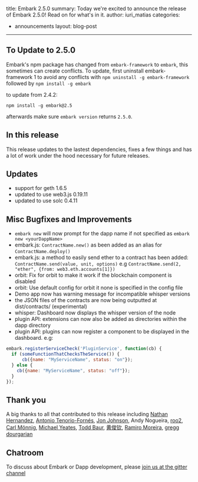 title: Embark 2.5.0
summary: Today we're excited to announce the release of Embark 2.5.0! Read on for what's in it.
author: iuri_matias
categories:
  - announcements
layout: blog-post
---

## To Update to 2.5.0

Embark's npm package has changed from `embark-framework` to `embark`, this sometimes can create conflicts. To update, first uninstall embark-framework 1 to avoid any conflicts with `npm uninstall -g embark-framework` followed by `npm install -g embark`

to update from 2.4.2:

```
npm install -g embark@2.5
```

afterwards make sure `embark version` returns `2.5.0`.

## In this release

This release updates to the lastest dependencies, fixes a few things and has a lot of work under the hood necessary for future releases.

## Updates

* support for geth 1.6.5
* updated to use web3.js 0.19.11
* updated to use solc 0.4.11

## Misc Bugfixes and Improvements

* `embark new` will now prompt for the dapp name if not specified as `embark new <yourDappName>`
* embark.js: `ContractName.new()` as been added as an alias for `ContractName.deploy()`
* embark.js: a method to easily send ether to a contract has been added: `ContractName.send(value, unit, options)` e.g `ContractName.send(2, "ether", {from: web3.eth.accounts[1]})`
* orbit: Fix for orbit to make it work if the blockchain component is disabled
* orbit: Use default config for orbit it none is specified in the config file
* Demo app now has warning message for incompatible whisper versions
* the JSON files of the contracts are now being outputted at dist/contracts/ (experimental)
* whisper: Dashboard now displays the whisper version of the node
* plugin API: extensions can now also be added as directories within the dapp directory
* plugin API: plugins can now register a component to be displayed in the dashboard. e.g:

```Javascript
embark.registerServiceCheck('PluginService', function(cb) {
  if (someFunctionThatChecksTheService()) {
      cb({name: "MyServiceName", status: "on"});
  } else {
    cb({name: "MyServiceName", status: "off"});
  }
});
```

##  Thank you

A big thanks to all that contributed to this release including [Nathan Hernandez](https://github.com/nathanph), [Antonio Tenorio-Fornés](https://github.com/atfornes), [Jon Johnson](https://github.com/jonjonsonjr), Andy Nogueira,  [roo2](https://github.com/roo2), [Carl Mönnig](https://github.com/carlmon), [Michael Yeates](https://github.com/michaeljyeates), [Todd Baur](https://github.com/toadkicker), [黄俊钦](https://github.com/imtypist), [Ramiro Moreira](https://github.com/RamiroMoreira), [gregg dourgarian](https://github.com/greggdourgarian)

## Chatroom

To discuss about Embark or Dapp development, please [join us at the gitter channel](https://gitter.im/iurimatias/embark-framework)

